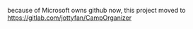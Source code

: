 because of Microsoft owns github now, this project moved to https://gitlab.com/jottyfan/CampOrganizer

